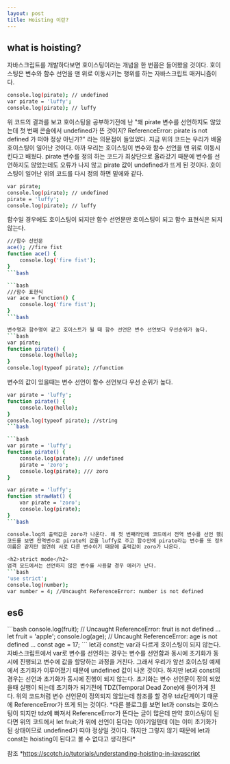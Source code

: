 ```yaml
---
layout: post
title: Hoisting 이란?
---
```


<h2>what is hoisting?</h2>

자바스크립트를 개발하다보면 호이스팅이라는 개념을 한 번쯤은 들어봤을 것이다. 호이스팅은 변수와 함수 선언을 맨 위로 이동시키는 행위를 하는 자바스크립트 매커니즘이다.
```bash
console.log(pirate); // undefined
var pirate = 'luffy';
console.log(pirate); // luffy
```
위 코드의 결과를 보고 호이스팅을 공부하기전에 난 "왜 pirate 변수를 선언하지도 않았는데 첫 번째 콘솔에서 undefined가 뜬 것이지? ReferenceError: pirate is not defined 가 떠야 정상 아닌가?" 라는 의문점이 들었었다.
지금 위의 코드는 우리가 배울 호이스팅이 일어난 것이다.
아까 우리는 호이스팅이 변수와 함수 선언을 맨 위로 이동시킨다고 배웠다. pirate 변수를 정의 하는 코드가 최상단으로 올라갔기 때문에 변수를 선언하지도 않았는데도 오류가 나지 않고 pirate 값이 undefined가 뜨게 된 것이다.
호이스팅이 일어난 위의 코드를 다시 정의 하면 밑에와 같다.
```bash
var pirate;
console.log(pirate); // undefined
pirate = 'luffy';
console.log(pirate); // luffy
```
함수일 경우에도 호이스팅이 되지만 함수 선언문만 호이스팅이 되고 함수 표현식은 되지 않는다.
```bash
///함수 선언문
ace(); //fire fist
function ace() {
    console.log('fire fist');
}
```bash

```bash
///함수 표현식
var ace = function() {
    console.log('fire fist');
}
```bash

변수명과 함수명이 같고 호이스트가 될 때 함수 선언은 변수 선언보다 우선순위가 높다.
```bash
var pirate;
function pirate() {
    console.log(hello);
}
console.log(typeof pirate); //function
```

변수의 값이 있을때는 변수 선언이 함수 선언보다 우선 순위가 높다.

```bash
var pirate = 'luffy';
function pirate() {
    console.log(hello);
}
console.log(typeof pirate); //string
```bash

```bash
var pirate = 'luffy';
function pirate() {
    console.log(pirate); /// undefined
    pirate = 'zoro';
    console.log(pirate); /// zoro
}
```

```bash
var pirate = 'luffy';
function strawHat() {
    var pirate = 'zoro';
    console.log(pirate);
}
```bash

console.log의 출력값은 zoro가 나온다. 왜 첫 번째라인에 코드에서 전역 변수를 선언 했음에도 불구하고 출력값이 zoro가 나오는 이유는 자바스크립트는 function scope이기 때문이다.
코드를 보면 전역변수로 pirate의 값을 luffy로 주고 함수안에 pirate라는 변수를 또 정의했다.  이는 전역변수인 pirate와는 다른 strawHat의 지역변수를 새롭게 만든 것이기 때문에
이름은 같지만 엄연히 서로 다른 변수이기 때문에 출력값이 zoro가 나온다.

<h2>strict mode</h2>
엄격 모드에서는 선언하지 않은 변수를 사용할 경우 에러가 난다.
```bash
'use strict';
console.log(number);
var number = 4; //Uncaught ReferenceError: number is not defined
```
<h2>es6</h2>
```bash
console.log(fruit); // Uncaught ReferenceError: fruit is not defined ...
let fruit = 'apple';
console.log(age); // Uncaught ReferenceError: age is not defined ...
const age = 17;
```
let과 const는 var과 다르게 호이스팅이 되지 않는다.
자바스크립트에서 var로 변수를 선언하는 경우는 변수를 선언함과 동시에 초기화가 동시에 진행되고 변수에 값을 할당하는 과정을 거친다.   그래서 우리가 앞선 호이스팅 예제에서 초기화가 이루어졌기 때문에 undefined 값이 나온 것이다.
하지만 let과 const의 경우는 선언과 초기화가 동시에 진행이 되지 않는다.  초기화는 변수 선언문이 정의 되었을때 실행이 되는데 초기화가 되기전에 TDZ(Temporal Dead Zone)에 들어가게 된다.  위의 코드처럼 변수 선언문이 정의되지 않았는데 참조를 할 경우
tdz단계이기 때문에 ReferenceError가 뜨게 되는 것이다.
*다른 블로그를 보면 let과 consts는 호이스팅이 되지만 tdz에 빠져서 ReferenceError가 뜬다는 글이 많은데 만약 호이스팅이 된다면 위의 코드에서 let fruit;가 위에 선언이 된다는 이야기일텐데 이는 이미 초기화가 된 상태이므로 undefined가 떠야 정상일 것이다. 하지만 그렇지 않기 때문에 let과 const는 hoisting이 된다고 볼 수 없다고 생각한다*

참조
*https://scotch.io/tutorials/understanding-hoisting-in-javascript